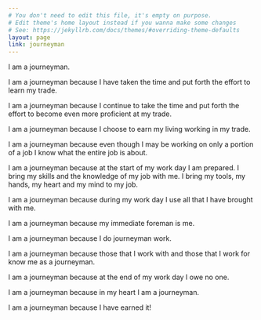 ```yaml
---
# You don't need to edit this file, it's empty on purpose.
# Edit theme's home layout instead if you wanna make some changes
# See: https://jekyllrb.com/docs/themes/#overriding-theme-defaults
layout: page
link: journeyman
---
```


I am a journeyman.

I am a journeyman because I have taken the time and put forth the effort to learn my trade.

I am a journeyman because I continue to take the time and put forth the effort to become even more proficient at my trade.

I am a journeyman because I choose to earn my living working in my trade.

I am a journeyman because even though I may be working on only a portion of a job I know what the entire job is about.

I am a journeyman because at the start of my work day I am prepared. I bring my skills and the knowledge of my job with me. I bring my tools, my hands, my heart and my mind to my job.

I am a journeyman because during my work day I use all that I have brought with me.

I am a journeyman because my immediate foreman is me.

I am a journeyman because I do journeyman work.

I am a journeyman because those that I work with and those that I work for know me as a journeyman.

I am a journeyman because at the end of my work day I owe no one.

I am a journeyman because in my heart I am a journeyman.

I am a journeyman because I have earned it!
